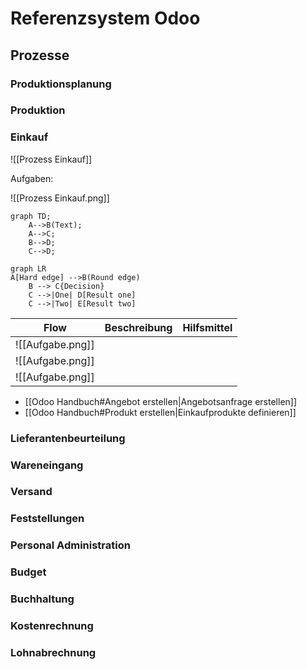 # Referenzsystem Odoo

## Prozesse

### Produktionsplanung

### Produktion

### Einkauf

![[Prozess Einkauf]]

Aufgaben:

![[Prozess Einkauf.png]]

```mermaid
graph TD;
    A-->B(Text);
    A-->C;
    B-->D;
    C-->D;
```

```mermaid
graph LR
A[Hard edge] -->B(Round edge)
    B --> C{Decision}
    C -->|One| D[Result one]
    C -->|Two| E[Result two]
```

|Flow   |     Beschreibung      |  Hilfsmittel|
|----------|:-------------:|------:|
|![[Aufgabe.png]] | | |
|![[Aufgabe.png]] | | |
|![[Aufgabe.png]] | | |

* [[Odoo Handbuch#Angebot erstellen|Angebotsanfrage erstellen]]
* [[Odoo Handbuch#Produkt erstellen|Einkaufprodukte definieren]]

### Lieferantenbeurteilung

### Wareneingang

### Versand

### Feststellungen

### Personal Administration

### Budget

### Buchhaltung

### Kostenrechnung

### Lohnabrechnung